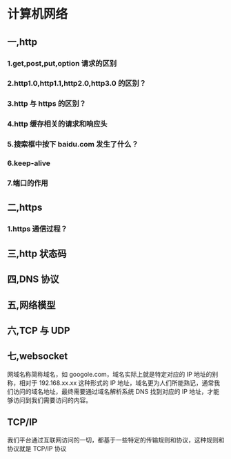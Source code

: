 # 计算机网络

## 一,http

### 1.get,post,put,option 请求的区别

### 2.http1.0,http1.1,http2.0,http3.0 的区别？

### 3.http 与 https 的区别？

### 4.http 缓存相关的请求和响应头

### 5.搜索框中按下 baidu.com 发生了什么？

### 6.keep-alive

### 7.端口的作用

## 二,https

### 1.https 通信过程？

## 三,http 状态码

## 四,DNS 协议

## 五,网络模型

## 六,TCP 与 UDP

## 七,websocket

网域名称简称域名，如 googole.com，域名实际上就是特定对应的 IP 地址的别称，相对于 192.168.xx.xx 这种形式的 IP 地址，域名更为人们所能熟记，通常我们访问的域名地址，最终需要通过域名解析系统 DNS 找到对应的 IP 地址，才能够访问到我们需要访问的内容。

## TCP/IP

我们平台通过互联网访问的一切，都基于一些特定的传输规则和协议，这种规则和协议就是 TCP/IP 协议
